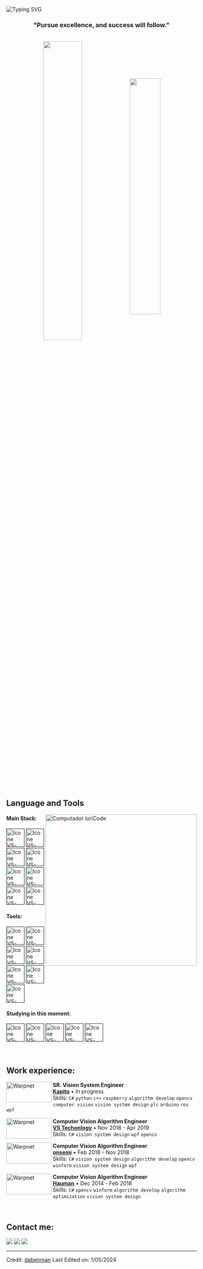 ![Typing SVG](https://readme-typing-svg.herokuapp.com/?color=16BD99&size=35&center=true&vCenter=true&width=1000&lines=Welcome+to+my+GitHub+profile!;My+name+is+Dabenman!)

<h3 align="center">"Pursue excellence, and success will follow."</h3>

<br>

<div align="center" style="margin-bottom:200px">
 <img width=45% align="center" src="https://github-readme-stats.vercel.app/api?username=dabenman&theme=radical&show_icons=true" />
 <img width=40% align="center" src="https://github-readme-stats.vercel.app/api/top-langs/?username=dabenman&layout=compact&theme=radical" />
</div>


<br>

## Language and Tools

<img src="https://raw.githubusercontent.com/MicaelliMedeiros/micaellimedeiros/master/image/computer-illustration.png" min-width="400px" max-width="400px" width="400px" align="right" alt="Computador iuriCode">

#### Main Stack:
  [<img height="48px" width="48px" alt="Icone VS-Code" src="https://skillicons.dev/icons?i=cs"/>]()
  [<img height="48px" width="48px" alt="Icone VS-Code" src="https://skillicons.dev/icons?i=cpp"/>]()
  [<img height="48px" width="48px" alt="Icone VS-Code" src="https://skillicons.dev/icons?i=py"/>]()
  [<img height="48px" width="48px" alt="Icone VS-Code" src="https://skillicons.dev/icons?i=dotnet"/>]()
  [<img height="48px" width="48px" alt="Icone VS-Code" src="https://skillicons.dev/icons?i=arduino"/>]()
  [<img height="48px" width="48px" alt="Icone VS-Code" src="https://skillicons.dev/icons?i=opencv"/>]()
  [<img height="48px" width="48px" alt="Icone VS-Code" src="https://skillicons.dev/icons?i=raspberrypi"/>]()
  [<img height="48px" width="48px" alt="Icone VS-Code" src="https://skillicons.dev/icons?i=reactivex"/>]()

#### Tools:

  [<img height="48px" width="48px" alt="Icone VS-Code" src="https://skillicons.dev/icons?i=vscode"/>]()
  [<img height="48px" width="48px" alt="Icone VS-Code" src="https://skillicons.dev/icons?i=github"/>]()
  [<img height="48px" width="48px" alt="Icone VS-Code" src="https://skillicons.dev/icons?i=git"/>]()
  [<img height="48px" width="48px" alt="Icone VS-Code" src="https://skillicons.dev/icons?i=cmake"/>]()
  [<img height="48px" width="48px" alt="Icone VS-Code" src="https://skillicons.dev/icons?i=docker"/>]()
  [<img height="48px" width="48px" alt="Icone VS-Code" src="https://skillicons.dev/icons?i=grafana"/>]()
  [<img height="48px" width="48px" alt="Icone VS-Code" src="https://skillicons.dev/icons?i=obsidian"/>]()

#### Studying in this moment:
  [<img height="48px" width="48px" alt="Icone VS-Code" src="https://skillicons.dev/icons?i=js"/>]()
  [<img height="48px" width="48px" alt="Icone VS-Code" src="https://skillicons.dev/icons?i=ansible"/>]()
  [<img height="48px" width="48px" alt="Icone VS-Code" src="https://skillicons.dev/icons?i=fastapi"/>]()
  [<img height="48px" width="48px" alt="Icone VS-Code" src="https://skillicons.dev/icons?i=blender"/>]()
  [<img height="48px" width="48px" alt="Icone VS-Code" src="https://skillicons.dev/icons?i=ros"/>]()


<br>

## Work experience:

[<img align="left" height="55px" width="120px" alt="Warpnet" src="https://www.kapito.ai/wp-content/uploads/2024/01/Logo_Kapito.svg"/>](https://www.kapito.ai/)
**SR. Vision System Engineer** \
[**Kapito**](https://www.kapito.ai/)  • In progress \
Skills: `C#` `python` `c++` `raspberry` `algorithm develop` `opencv` `computer vision` `vision system design` `plc` `arduino` `ros` `wpf` 

[<img align="left" height="55px" width="120px" alt="Warpnet" src="https://vst.co.jp/wp-content/themes/vst_WPTheme/cmn/img/logo.png"/>](https://vst.co.jp/zh-hans/)
**Computer Vision Algorithm Engineer** \
[**VS Techonlogy**](https://vst.co.jp/zh-hans/) • Nov 2018 - Apr 2019 \
Skills: `C#` `vision system design` `wpf` `opencv`

[<img align="left" height="55px" width="120px" alt="Warpnet" src="https://cdn.cookielaw.org/logos/1787b144-6d79-4760-a99f-e2fe01d58fb6/62ac560a-d626-4638-947a-f0289b665537/2a486976-bd60-4e58-a1bf-701cb5e139d7/onsemi_250x250.png"/>](https://www.onsemi.com/)
**Computer Vision Algorithm Engineer** \
[**onsemi**](https://www.onsemi.com/) • Feb 2018 - Nov 2018 \
Skills: `C#` `vision system design` `algorithm develop` `opencv` `winform` `vision system design` `wpf` 

[<img align="left" height="55px" width="120px" alt="Warpnet" src="https://www.hauman.com.tw/webc/images/all/logo.png"/>](https://www.hauman.com.tw/index.aspx)
**Computer Vision Algorithm Engineer** \
[**Hauman**](https://www.hauman.com.tw/index.aspx) • Dec 2014 - Feb 2018 \
Skills: `C#` `opencv` `winform` `algorithm develop` `algorithm optimization` `vision system design`

<br>

## Contact me:
<div>
<a href="https://www.instagram.com/dabenman/" target="_blank"><img loading="lazy" src="https://img.shields.io/badge/-Instagram-%23E4405F?style=for-the-badge&logo=instagram&logoColor=white" target="_blank"></a>
<a href = "mailto: jason2677350@gmail.com"><img loading="lazy" src="https://img.shields.io/badge/Gmail-D14836?style=for-the-badge&logo=gmail&logoColor=white" target="_blank"></a>
<a href="https://linkedin.com/in/po-han-chou-a42582156" target="_blank"><img loading="lazy" src="https://img.shields.io/badge/-LinkedIn-%230077B5?style=for-the-badge&logo=linkedin&logoColor=white" target="_blank"></a>   
</div>


------
Credit: [dabenman](https://github.com/dabenman)
Last Edited on: 1/05/2024
